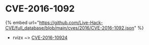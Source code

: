 # CVE-2016-1092
{% embed url="https://github.com/Live-Hack-CVE/full_database/blob/main/cves/2016/CVE-2016-1092.json" %}

* rvizx ~> [CVE-2016-10924](https://www.alice-snow.ru/2016/database/cve-2016-1092/cve-2016-10924-rvizx)